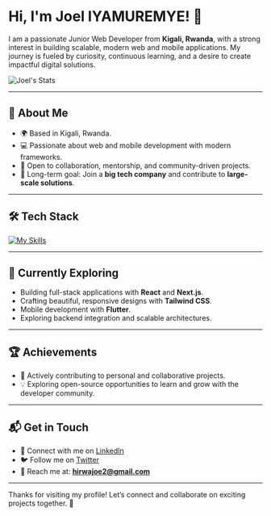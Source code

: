 # Hi, I'm Joel IYAMUREMYE! 👋  

I am a passionate Junior Web Developer from **Kigali, Rwanda**, with a strong interest in building scalable, modern web and mobile applications. My journey is fueled by curiosity, continuous learning, and a desire to create impactful digital solutions.  

![Joel's Stats](https://github-readme-stats.vercel.app/api?username=joeliyamuremye&theme=vue-dark&show_icons=true&hide_border=true&count_private=true)

---

## 🚀 About Me

- 🌍 Based in Kigali, Rwanda.  
- 💻 Passionate about web and mobile development with modern frameworks.  
- 🤝 Open to collaboration, mentorship, and community-driven projects.  
- 🎯 Long-term goal: Join a **big tech company** and contribute to **large-scale solutions**.  

---

## 🛠️ Tech Stack

[![My Skills](https://skillicons.dev/icons?i=js,react,next,tailwind,flutter,java)](https://skillicons.dev)  

---

## 🌱 Currently Exploring

- Building full-stack applications with **React** and **Next.js**.  
- Crafting beautiful, responsive designs with **Tailwind CSS**.  
- Mobile development with **Flutter**.  
- Exploring backend integration and scalable architectures.  

---

## 🏆 Achievements

- 🚀 Actively contributing to personal and collaborative projects.  
- 💡 Exploring open-source opportunities to learn and grow with the developer community.  

---

## 📬 Get in Touch

- 💼 Connect with me on [LinkedIn](https://www.linkedin.com/)  
- 🐦 Follow me on [Twitter](https://twitter.com/)  
- 📧 Reach me at: **hirwajoe2@gmail.com**  

---

Thanks for visiting my profile! Let’s connect and collaborate on exciting projects together. 🚀
